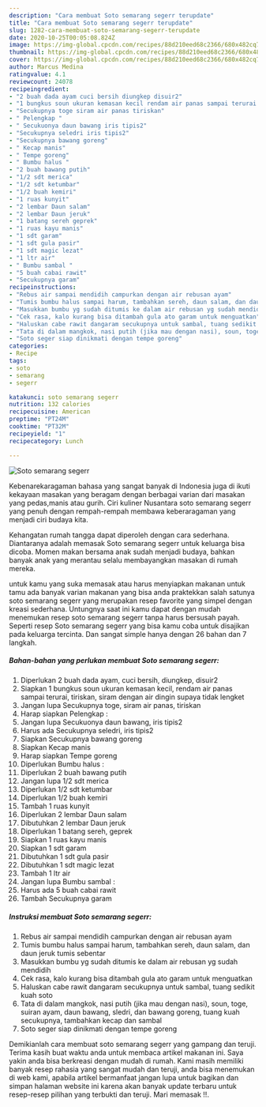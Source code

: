 ```yaml
---
description: "Cara membuat Soto semarang segerr terupdate"
title: "Cara membuat Soto semarang segerr terupdate"
slug: 1282-cara-membuat-soto-semarang-segerr-terupdate
date: 2020-10-25T00:05:08.824Z
image: https://img-global.cpcdn.com/recipes/88d210eed68c2366/680x482cq70/soto-semarang-segerr-foto-resep-utama.jpg
thumbnail: https://img-global.cpcdn.com/recipes/88d210eed68c2366/680x482cq70/soto-semarang-segerr-foto-resep-utama.jpg
cover: https://img-global.cpcdn.com/recipes/88d210eed68c2366/680x482cq70/soto-semarang-segerr-foto-resep-utama.jpg
author: Marcus Medina
ratingvalue: 4.1
reviewcount: 24078
recipeingredient:
- "2 buah dada ayam cuci bersih diungkep disuir2"
- "1 bungkus soun ukuran kemasan kecil rendam air panas sampai terurai tiriskan siram dengan air dingin supaya tidak lengket"
- "Secukupnya toge siram air panas tiriskan"
- " Pelengkap "
- " Secukuonya daun bawang iris tipis2"
- "Secukupnya seledri iris tipis2"
- "Secukupnya bawang goreng"
- " Kecap manis"
- " Tempe goreng"
- " Bumbu halus "
- "2 buah bawang putih"
- "1/2 sdt merica"
- "1/2 sdt ketumbar"
- "1/2 buah kemiri"
- "1 ruas kunyit"
- "2 lembar Daun salam"
- "2 lembar Daun jeruk"
- "1 batang sereh geprek"
- "1 ruas kayu manis"
- "1 sdt garam"
- "1 sdt gula pasir"
- "1 sdt magic lezat"
- "1 ltr air"
- " Bumbu sambal "
- "5 buah cabai rawit"
- "Secukupnya garam"
recipeinstructions:
- "Rebus air sampai mendidih campurkan dengan air rebusan ayam"
- "Tumis bumbu halus sampai harum, tambahkan sereh, daun salam, dan daun jeruk tumis sebentar"
- "Masukkan bumbu yg sudah ditumis ke dalam air rebusan yg sudah mendidih"
- "Cek rasa, kalo kurang bisa ditambah gula ato garam untuk menguatkan"
- "Haluskan cabe rawit dangaram secukupnya untuk sambal, tuang sedikit kuah soto"
- "Tata di dalam mangkok, nasi putih (jika mau dengan nasi), soun, toge, suiran ayam, daun bawang, sledri, dan bawang goreng, tuang kuah secukupnya, tambahkan kecap dan sambal"
- "Soto seger siap dinikmati dengan tempe goreng"
categories:
- Recipe
tags:
- soto
- semarang
- segerr

katakunci: soto semarang segerr 
nutrition: 132 calories
recipecuisine: American
preptime: "PT24M"
cooktime: "PT32M"
recipeyield: "1"
recipecategory: Lunch

---
```



![Soto semarang segerr](https://img-global.cpcdn.com/recipes/88d210eed68c2366/680x482cq70/soto-semarang-segerr-foto-resep-utama.jpg)

Kebenarekaragaman bahasa yang sangat banyak di Indonesia juga di ikuti kekayaan masakan yang beragam dengan berbagai varian dari masakan yang pedas,manis atau gurih. Ciri kuliner Nusantara soto semarang segerr yang penuh dengan rempah-rempah membawa keberaragaman yang menjadi ciri budaya kita.


Kehangatan rumah tangga dapat diperoleh dengan cara sederhana. Diantaranya adalah memasak Soto semarang segerr untuk keluarga bisa dicoba. Momen makan bersama anak sudah menjadi budaya, bahkan banyak anak yang merantau selalu membayangkan masakan di rumah mereka.



untuk kamu yang suka memasak atau harus menyiapkan makanan untuk tamu ada banyak varian makanan yang bisa anda praktekkan salah satunya soto semarang segerr yang merupakan resep favorite yang simpel dengan kreasi sederhana. Untungnya saat ini kamu dapat dengan mudah menemukan resep soto semarang segerr tanpa harus bersusah payah.
Seperti resep Soto semarang segerr yang bisa kamu coba untuk disajikan pada keluarga tercinta. Dan sangat simple hanya dengan 26 bahan dan 7 langkah.


<!--inarticleads1-->

##### Bahan-bahan yang perlukan membuat Soto semarang segerr:

1. Diperlukan 2 buah dada ayam, cuci bersih, diungkep, disuir2
1. Siapkan 1 bungkus soun ukuran kemasan kecil, rendam air panas sampai terurai, tiriskan, siram dengan air dingin supaya tidak lengket
1. Jangan lupa Secukupnya toge, siram air panas, tiriskan
1. Harap siapkan  Pelengkap :
1. Jangan lupa  Secukuonya daun bawang, iris tipis2
1. Harus ada Secukupnya seledri, iris tipis2
1. Siapkan Secukupnya bawang goreng
1. Siapkan  Kecap manis
1. Harap siapkan  Tempe goreng
1. Diperlukan  Bumbu halus :
1. Diperlukan 2 buah bawang putih
1. Jangan lupa 1/2 sdt merica
1. Diperlukan 1/2 sdt ketumbar
1. Diperlukan 1/2 buah kemiri
1. Tambah 1 ruas kunyit
1. Diperlukan 2 lembar Daun salam
1. Dibutuhkan 2 lembar Daun jeruk
1. Diperlukan 1 batang sereh, geprek
1. Siapkan 1 ruas kayu manis
1. Siapkan 1 sdt garam
1. Dibutuhkan 1 sdt gula pasir
1. Dibutuhkan 1 sdt magic lezat
1. Tambah 1 ltr air
1. Jangan lupa  Bumbu sambal :
1. Harus ada 5 buah cabai rawit
1. Tambah Secukupnya garam




<!--inarticleads2-->

##### Instruksi membuat  Soto semarang segerr:

1. Rebus air sampai mendidih campurkan dengan air rebusan ayam
1. Tumis bumbu halus sampai harum, tambahkan sereh, daun salam, dan daun jeruk tumis sebentar
1. Masukkan bumbu yg sudah ditumis ke dalam air rebusan yg sudah mendidih
1. Cek rasa, kalo kurang bisa ditambah gula ato garam untuk menguatkan
1. Haluskan cabe rawit dangaram secukupnya untuk sambal, tuang sedikit kuah soto
1. Tata di dalam mangkok, nasi putih (jika mau dengan nasi), soun, toge, suiran ayam, daun bawang, sledri, dan bawang goreng, tuang kuah secukupnya, tambahkan kecap dan sambal
1. Soto seger siap dinikmati dengan tempe goreng




Demikianlah cara membuat soto semarang segerr yang gampang dan teruji. Terima kasih buat waktu anda untuk membaca artikel makanan ini. Saya yakin anda bisa berkreasi dengan mudah di rumah. Kami masih memiliki banyak resep rahasia yang sangat mudah dan teruji, anda bisa menemukan di web kami, apabila artikel bermanfaat jangan lupa untuk bagikan dan simpan halaman website ini karena akan banyak update terbaru untuk resep-resep pilihan yang terbukti dan teruji. Mari memasak !!. 
